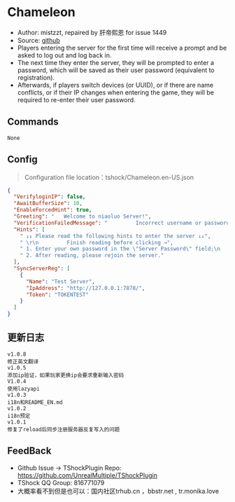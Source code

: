 # Chameleon

- Author: mistzzt, repaired by 肝帝熙恩 for issue 1449
- Source: [github](https://github.com/mistzzt/Chameleon)
- Players entering the server for the first time will receive a prompt and be asked to log out and log back in.
- The next time they enter the server, they will be prompted to enter a password, which will be saved as their user password (equivalent to registration).
- Afterwards, if players switch devices (or UUID), or if there are name conflicts, or if their IP changes when entering the game, they will be required to re-enter their user password.

## Commands

```
None
```

## Config

> Configuration file location：tshock/Chameleon.en-US.json

```json
{
  "VerifyloginIP": false,
  "AwaitBufferSize": 10,
  "EnableForcedHint": true,
  "Greeting": "   Welcome to niaoluo Server!",
  "VerificationFailedMessage": "         Incorrect username or password.\r\n\r\n         If it's your first time joining, please choose a different character name;\r\n         If you have forgotten your password, please contact the administrator.",
  "Hints": [
    " ↓↓ Please read the following hints to enter the server ↓↓",
    " \r\n         Finish reading before clicking →",
    " 1. Enter your own password in the \"Server Password\" field;\n   this is equivalent to setting a password for your account.\n   Use this password when joining the server in the future.",
    " 2. After reading, please rejoin the server."
  ],
  "SyncServerReg": [
    {
      "Name": "Test Server",
      "IpAddress": "http://127.0.0.1:7878/",
      "Token": "TOKENTEST"
    }
  ]
}
```

## 更新日志

```
v1.0.8
修正英文翻译
v1.0.5
添加ip验证，如果玩家更换ip会要求重新输入密码
V1.0.4
使用lazyapi
v1.0.3
i18n和README_EN.md
v1.0.2
i18n预定
v1.0.1
修复了reload后同步注册服务器反复写入的问题
```

## FeedBack

- Github Issue -> TShockPlugin Repo: https://github.com/UnrealMultiple/TShockPlugin
- TShock QQ Group: 816771079
- 大概率看不到但是也可以：国内社区trhub.cn ，bbstr.net , tr.monika.love
